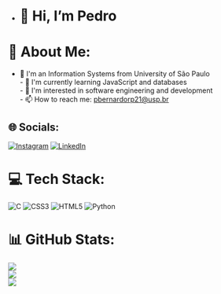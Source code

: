 - <h1>👋 Hi, I’m Pedro</h1>
# 💫 About Me:
- 📖 I'm an Information Systems from University of São Paulo<br>- 🌱 I'm currently learning JavaScript and databases<br>- 💬 I'm interested in software engineering and development<br>- 📫 How to reach me: pbernardorp21@usp.br


## 🌐 Socials:
[![Instagram](https://img.shields.io/badge/Instagram-%23E4405F.svg?logo=Instagram&logoColor=white)](https://instagram.com/pedrob21) [![LinkedIn](https://img.shields.io/badge/LinkedIn-%230077B5.svg?logo=linkedin&logoColor=white)](https://linkedin.com/in/pedro-bernardo21) 

# 💻 Tech Stack:
![C](https://img.shields.io/badge/c-%2300599C.svg?style=for-the-badge&logo=c&logoColor=white) ![CSS3](https://img.shields.io/badge/css3-%231572B6.svg?style=for-the-badge&logo=css3&logoColor=white) ![HTML5](https://img.shields.io/badge/html5-%23E34F26.svg?style=for-the-badge&logo=html5&logoColor=white) ![Python](https://img.shields.io/badge/python-3670A0?style=for-the-badge&logo=python&logoColor=ffdd54)
# 📊 GitHub Stats:
![](https://github-readme-stats.vercel.app/api?username=pedrob21&theme=dark&hide_border=false&include_all_commits=false&count_private=false)<br/>
![](https://github-readme-streak-stats.herokuapp.com/?user=pedrob21&theme=dark&hide_border=false)<br/>
![](https://github-readme-stats.vercel.app/api/top-langs/?username=pedrob21&theme=dark&hide_border=false&include_all_commits=false&count_private=false&layout=compact)

